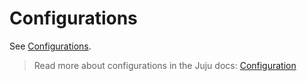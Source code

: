 # Configurations

See [Configurations](https://charmhub.io/jenkins-agent-k8s/configure).

> Read more about configurations in the Juju docs: [Configuration](https://juju.is/docs/juju/configuration)
